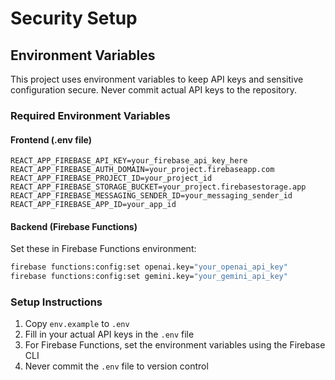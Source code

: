 # Security Setup

## Environment Variables

This project uses environment variables to keep API keys and sensitive configuration secure. Never commit actual API keys to the repository.

### Required Environment Variables

#### Frontend (.env file)
```
REACT_APP_FIREBASE_API_KEY=your_firebase_api_key_here
REACT_APP_FIREBASE_AUTH_DOMAIN=your_project.firebaseapp.com
REACT_APP_FIREBASE_PROJECT_ID=your_project_id
REACT_APP_FIREBASE_STORAGE_BUCKET=your_project.firebasestorage.app
REACT_APP_FIREBASE_MESSAGING_SENDER_ID=your_messaging_sender_id
REACT_APP_FIREBASE_APP_ID=your_app_id
```

#### Backend (Firebase Functions)
Set these in Firebase Functions environment:
```bash
firebase functions:config:set openai.key="your_openai_api_key"
firebase functions:config:set gemini.key="your_gemini_api_key"
```

### Setup Instructions

1. Copy `env.example` to `.env`
2. Fill in your actual API keys in the `.env` file
3. For Firebase Functions, set the environment variables using the Firebase CLI
4. Never commit the `.env` file to version control
